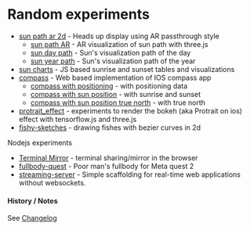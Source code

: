 # Random experiments

- [sun path ar 2d](cosmos/sunpath_three_ar_2d.html) - Heads up display using AR passthrough style
  - [sun path AR](cosmos/sunpath_three_ar.html) - AR visualization of sun path with three.js
  - [sun day path](cosmos/sunpath_three.html) - Sun's visualization path of the day
  - [sun year path](cosmos/sunpath_three_year.html) - Sun's visualization path of the year
- [sun charts](cosmos/suncharts.html) - JS based sunrise and sunset tables and visualizations
- [compass](cosmos/compass.html) - Web based implementation of IOS compass app
  - [compass with positioning](cosmos/compass_position.html) - with positioning data
  - [compass with sun position](cosmos/compass_sun.html) - with sunrise and sunset
  - [compass with sun position true north](cosmos/compass_sun_north.html) - with true north
- [protrait_effect](protrait_effect) - experiments to render the bokeh (aka Protrait on ios) effect with tensorflow.js and three.js
- [fishy-sketches](fishy-sketches) - drawing fishes with bezier curves in 2d

Nodejs experiments
- [Terminal Mirror](term-mirror/README.md) - terminal sharing/mirror in the browser
- [fullbody-quest](fullbody-quest) - Poor man's fullbody for Meta quest 2
- [streaming-server](streaming-server) - Simple scaffolding for real-time web applications without websockets.


#### History / Notes

See [Changelog](CHANGELOG.md)